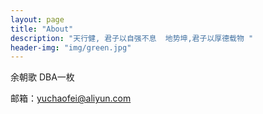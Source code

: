 ```yaml
---
layout: page
title: "About"
description: "天行健, 君子以自强不息  地势坤,君子以厚德载物 "
header-img: "img/green.jpg"
---
```


余朝歌 DBA一枚


邮箱：yuchaofei@aliyun.com



